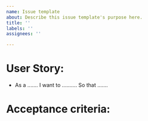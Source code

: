 ```yaml
---
name: Issue template
about: Describe this issue template's purpose here.
title: ''
labels: ''
assignees: ''

---
```


# User Story: 

- As a ....... I want to .......... So that ....... 


# Acceptance criteria:
